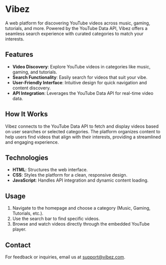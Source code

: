 # Vibez

A web platform for discovering YouTube videos across music, gaming, tutorials, and more. Powered by the YouTube Data API, Vibez offers a seamless search experience with curated categories to match your interests.

## Features
- **Video Discovery**: Explore YouTube videos in categories like music, gaming, and tutorials.
- **Search Functionality**: Easily search for videos that suit your vibe.
- **User-Friendly Interface**: Intuitive design for quick navigation and content discovery.
- **API Integration**: Leverages the YouTube Data API for real-time video data.

## How It Works
Vibez connects to the YouTube Data API to fetch and display videos based on user searches or selected categories. The platform organizes content to help users find videos that align with their interests, providing a streamlined and engaging experience.

## Technologies
- **HTML**: Structures the web interface.
- **CSS**: Styles the platform for a clean, responsive design.
- **JavaScript**: Handles API integration and dynamic content loading.

## Usage
1. Navigate to the homepage and choose a category (Music, Gaming, Tutorials, etc.).
2. Use the search bar to find specific videos.
3. Browse and watch videos directly through the embedded YouTube player.

## Contact
For feedback or inquiries, email us at [support@vibez.com](mailto:support@vibez.com).

